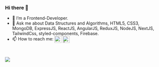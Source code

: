 ### Hi there 👋
- 🌱 I’m a Frontend-Developer.
- 💬 Ask me about Data Structures and Algorithms, HTML5, CSS3, MongoDB, ExpressJS, ReactJS, AngularJS, ReduxJS, NodeJS, NextJS, TailwindCss, styled-components, Firebase. 
- 📫 How to reach me: [<img align="center" alt="codeSTACKr | LinkedIn" width="23px"  src="https://img.icons8.com/color/48/000000/linkedin.png" />][linkedin]
[<img align="center" alt=" | LinkedIn" width="23px" src="https://img.icons8.com/color/96/000000/gmail-new.png" />][Gmail]

<br />




[linkedin]: www.linkedin.com/in/damandeep-singh-3aaa83184
[Gmail]: mailto:damandeep.in@gmail.com

![](https://hit.yhype.me/github/profile?user_id=78254330)
<!--
**dds05/dds05** is a ✨ _special_ ✨ repository because its `README.md` (this file) appears on your GitHub profile.

Here are some ideas to get you started:



- 😄 Pronouns: ...
- ⚡ Fun fact: ...
![](https://komarev.com/ghpvc/?username=your-github-username)
